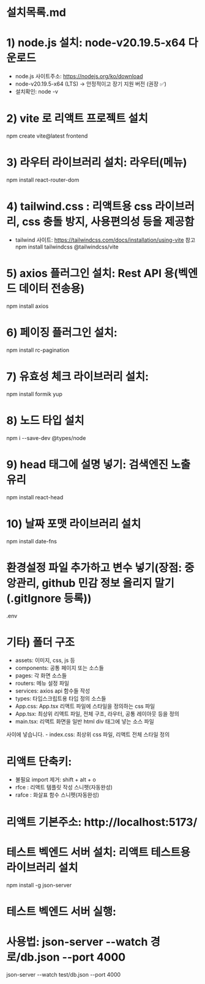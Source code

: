 # 설치목록.md
# 1) node.js 설치: node-v20.19.5-x64 다운로드
- node.js 사이트주소: https://nodejs.org/ko/download
- node-v20.19.5-x64 (LTS) → 안정적이고 장기 지원 버전 (권장 ✅)
- 설치확인: 
node -v

# 2) vite 로 리액트 프로젝트 설치
npm create vite@latest frontend

# 3) 라우터 라이브러리 설치: 라우터(메뉴)
npm install react-router-dom

# 4) tailwind.css : 리액트용 css 라이브러리, css 충돌 방지, 사용편의성 등을 제공함
- tailwind 사이트: https://tailwindcss.com/docs/installation/using-vite 참고
npm install tailwindcss @tailwindcss/vite

# 5) axios 플러그인 설치: Rest API 용(벡엔드 데이터 전송용)
npm install axios

# 6) 페이징 플러그인 설치:
npm install rc-pagination

# 7) 유효성 체크 라이브러리 설치: 
npm install formik yup

# 8) 노드 타입 설치
npm i --save-dev @types/node

# 9) head 태그에 설명 넣기: 검색엔진 노출 유리
npm install react-head

# 10) 날짜 포맷 라이브러리 설치
npm install date-fns

# 환경설정 파일 추가하고 변수 넣기(장점: 중앙관리, github 민감 정보 올리지 말기(.gitIgnore 등록))
.env 

# 기타) 폴더 구조
- assets: 이미지, css, js 등
- components: 공통 페이지 또는 소스들
- pages: 각 화면 소스들
- routers: 메뉴 설정 파일
- services: axios api 함수들 작성
- types: 타입스크립트용 타입 정의 소스들
- App.css: App.tsx 리액트 파일에 스타일을 정의하는 css 파일
- App.tsx: 최상위 리액트 파일, 전체 구조, 라우터, 공통 레이아웃 등을 정의
- main.tsx: 리액트 화면을 일반 html div 태그에 넣는 소스 파일
<div id="root"></div> 사이에 넣습니다.
- index.css: 최상위 css 파일, 리액트 전체 스타일 정의


# 리액트 단축키: 
- 불필요 import 제거: shift + alt + o
- rfce             : 리액트 템플릿 작성 스니펫(자동완성)
- rafce            : 화살표 함수 스니펫(자동완성)

# 리액트 기본주소: http://localhost:5173/


# 테스트 벡엔드 서버 설치: 리액트 테스트용 라이브러리 설치
npm install -g json-server

# 테스트 벡엔드 서버 실행:
# 사용법: json-server --watch 경로/db.json --port 4000
json-server --watch test/db.json --port 4000
